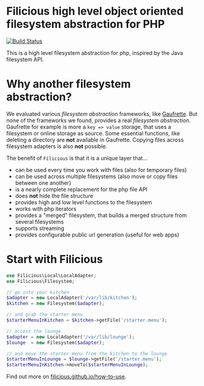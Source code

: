 Filicious high level object oriented filesystem abstraction for PHP
===================================================================

[![Build Status](https://travis-ci.org/filicious/core.png)](https://travis-ci.org/filicious/core)

This is a high level filesystem abstraction for php,
inspired by the Java filesystem API.

Why another filesystem abstraction?
===================================

We evaluated various *filesystem abstraction* frameworks, like [Gaufrette](https://github.com/KnpLabs/Gaufrette).
But none of the frameworks we found, provides a real *filesystem abstraction*.
Gaufrette for example is more a `key => value` storage, that uses a filesystem or online storage as source.
Some essential functions, like deleting a directory are **not** available in Gaufrette.
Copying files across filesystem adapters is also **not** possible.

The benefit of `Filicious` is that it is a unique layer that...

* can be used every time you work with files (also for temporary files)
* can be used across multiple filesystems (also move or copy files between one another)
* is a nearly complete replacement for the php file API
* does **not** hide the file structure
* provides high and low level functions to the filesystem
* works with php iterators
* provides a "merged" filesystem, that builds a merged structure from several filesystems
* supports streaming
* provides configurable public url generation (useful for web apps)

Start with Filicious
====================

```php
use Filicious\Local\LocalAdapter;
use Filicious\Filesystem;

// go into your kitchen
$adapter = new LocalAdapter('/var/lib/kitchen');
$kitchen = new Filesystem($adapter);

// and grab the starter menu
$starterMenuInKitchen = $kitchen->getFile('/starter.menu');

// access the lounge
$adapter = new LocalAdapter('/var/lib/lounge');
$lounge  = new Filesystem($adapter);

// and move the starter menu from the kitchen to the lounge
$starterMenuInLounge = $lounge->getFile('/starter.menu');
$starterMenuInKitchen->moveTo($starterMenuInLounge);
```

Find out more on [filicious.github.io/how-to-use](https://filicious.github.io/how-to-use/).
